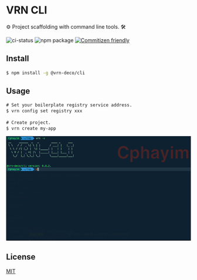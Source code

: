 # VRN CLI

⚙️ Project scaffolding with command line tools. 🛠

![ci-status](https://travis-ci.org/vrn-deco/vrn-cli.svg?branch=master) ![npm package](https://badgen.net/npm/v/@vrn-deco/cli)
[![Commitizen friendly](https://img.shields.io/badge/commitizen-friendly-brightgreen.svg)](http://commitizen.github.io/cz-cli/)

## Install

```sh
$ npm install -g @vrn-deco/cli
```

## Usage

```
# Set your boilerplate registry service address.
$ vrn config set registry xxx

# Create project.
$ vrn create my-app
```

![](./doc/guide.gif)

## License

[MIT](./LICENSE)
